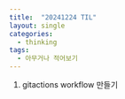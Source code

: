 ```yaml
---
title:  "20241224 TIL"
layout: single
categories:
  - thinking
tags:
  - 아무거나 적어보기
---
```


1. gitactions workflow 만들기